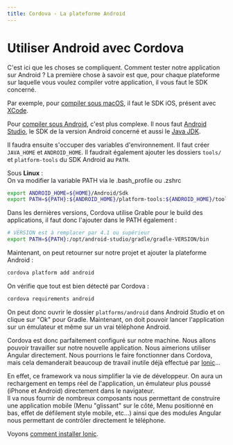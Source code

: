 ```yaml
---
title: Cordova - La plateforme Android
---
```


# Utiliser Android avec Cordova

C'est ici que les choses se compliquent. Comment tester notre application sur Android ? La première chose à savoir est que, pour chaque plateforme sur laquelle vous voulez compiler votre application, il vous faut le SDK concerné.

Par exemple, pour <a href="https://cordova.apache.org/docs/en/7.x/guide/platforms/ios/index.html" target="_blank">compiler sous macOS</a>, il faut le SDK iOS, présent avec <a href="https://itunes.apple.com/us/app/xcode/id497799835?mt=12" target="_blank">XCode</a>.

Pour <a href="https://cordova.apache.org/docs/en/7.x/guide/platforms/android/index.html" target="_blank">compiler sous Android</a>, c'est plus complexe. Il nous faut <a href="https://developer.android.com/studio/index.html" target="_blank">Android Studio</a>, le SDK de la version Android concerné et aussi le <a href="http://www.oracle.com/technetwork/java/javase/downloads/jdk8-downloads-2133151.html" target="_blank">Java JDK</a>.

Il faudra ensuite s'occuper des variables d'environnement. Il faut créer ```JAVA_HOME``` et ```ANDROID_HOME```. Il faudrait également ajouter les dossiers ```tools/``` et ```platform-tools``` du SDK Android au ```PATH```.

Sous **Linux** :  
On va modifier la variable PATH via le .bash_profile ou .zshrc

```bash
export ANDROID_HOME=${HOME}/Android/Sdk
export PATH=${PATH}:${ANDROID_HOME}/platform-tools:${ANDROID_HOME}/tools
```

Dans les dernières versions, Cordova utilise Grable pour le build des applications, il faut donc l'ajouter dans le PATH également :

```bash
# VERSION est à remplacer par 4.1 ou supérieur
export PATH=${PATH}:/opt/android-studio/gradle/gradle-VERSION/bin
```

Maintenant, on peut retourner sur notre projet et ajouter la plateforme Android :

```bash
cordova platform add android
```

On vérifie que tout est bien détecté par Cordova :

```bash
cordova requirements android
```

On peut donc ouvrir le dossier ```platforms/android``` dans Android Studio et on clique sur "Ok" pour Gradle.
Maintenant, on doit pouvoir lancer l'application sur un émulateur et même sur un vrai téléphone Android.

Cordova est donc parfaitement configuré sur notre machine. Nous allons pouvoir travailler sur notre nouvelle application. Nous aimerions utiliser Angular directement. Nous pourrions le faire fonctionner dans Cordova, mais cela demanderait beaucoup de travail inutile déjà effectué par [Ionic](https://ionicframework.com/)...

En effet, ce framework va nous simplifier la vie de développeur. On aura un rechargement en temps réel de l'application, un émulateur plus poussé (iPhone et Android) directement dans le navigateur.  
Il va nous fournir de nombreux composants nous permettant de construire une application mobile (Menu "glissant" sur le côté, Menu positionné en bas, effet de défilement style mobile, etc...) ainsi que des modules Angular nous permettant de contrôler directement le téléphone.

Voyons [comment installer Ionic](../ionic).
